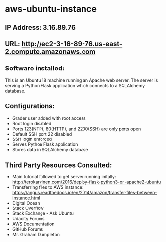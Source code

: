 # aws-ubuntu-instance

## IP Address: 3.16.89.76

## URL: http://ec2-3-16-89-76.us-east-2.compute.amazonaws.com

## Software installed:
This is an Ubuntu 18 machine running an Apache web server. The server is serving a Python Flask application which connects to a SQLAlchemy database.

## Configurations:
* Grader user added with root access
* Root login disabled
* Ports 123(NTP), 80(HTTP), and 2200(SSH) are only ports open
* Default SSH port 22 disabled
* SSH login enforced
* Serves Python Flask application
* Stores data in SQLAlchemy database

## Third Party Resources Consulted:
* Main tutorial followed to get server running initally: http://terokarvinen.com/2016/deploy-flask-python3-on-apache2-ubuntu
* Transferring files to AWS instance: https://angus.readthedocs.io/en/2014/amazon/transfer-files-between-instance.html
* Digital Ocean
* Stack Overflow
* Stack Exchange - Ask Ubuntu
* Udacity Forums
* AWS Documentation
* GitHub Forums
* Mr. Graham Dumpleton
